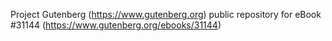 Project Gutenberg (https://www.gutenberg.org) public repository for eBook #31144 (https://www.gutenberg.org/ebooks/31144)
